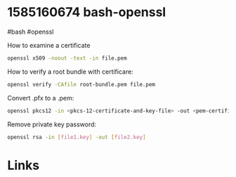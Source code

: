 # 1585160674 bash-openssl
#bash #openssl

How to examine a certificate
```bash
openssl x509 -noout -text -in file.pem
```

How to verify a root bundle with certificare:
```bash
openssl verify -CAfile root-bundle.pem file.pem
```

Convert .pfx to a .pem:
```bash
openssl pkcs12 -in <pkcs-12-certificate-and-key-file> -out <pem-certificate-and-key-file> 
```

Remove private key password:
```bash
openssl rsa -in [file1.key] -out [file2.key]
```


# Links
